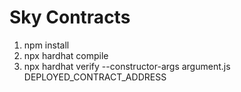 # Sky Contracts


1. npm install
2. npx hardhat compile
3. npx hardhat verify --constructor-args argument.js DEPLOYED_CONTRACT_ADDRESS
